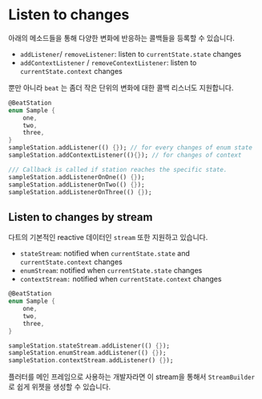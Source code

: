 # Listen to changes

&#x20;아래의 메소드들을 통해 다양한 변화에 반응하는 콜백들을 등록할 수 있습니다.&#x20;

* `addListener`/ `removeListener`: listen to `currentState.state` changes
* `addContextListener` / `removeContextListener`: listen to `currentState.context` changes

&#x20;뿐만 아니라 `beat` 는 좀더 작은 단위의 변화에 대한 콜백 리스너도 지원합니다.&#x20;

```dart
@BeatStation
enum Sample {
    one,
    two,
    three,
}
sampleStation.addListener(() {}); // for every changes of enum state
sampleStation.addContextListener((){}); // for changes of context

/// Callback is called if station reaches the specific state. 
sampleStation.addListenerOnOne(() {});
sampleStation.addListenerOnTwo(() {});
sampleStation.addListenerOnThree(() {});
```

## Listen to changes by stream

&#x20;다트의 기본적인 reactive 데이터인 `stream` 또한 지원하고 있습니다.&#x20;

* `stateStream`: notified when `currentState.state` and `currentState.context` changes
* `enumStream`: notified when `currentState.state` changes
* `contextStream:` notified when `currentState.context` changes

```dart
@BeatStation
enum Sample {
    one,
    two,
    three,
}

sampleStation.stateStream.addListener(() {});
sampleStation.enumStream.addListener(() {});
sampleStation.contextStream.addListener() {});
```

&#x20;플러터를 메인 프레임으로 사용하는 개발자라면  이 stream을 통해서 `StreamBuilder` 로 쉽게 위젯을 생성할 수 있습니다.&#x20;
